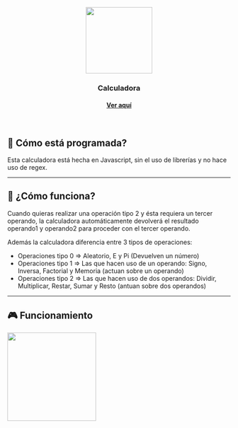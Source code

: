 
<p align="center">
  <img src="https://cdn-icons-png.flaticon.com/512/564/564429.png" width="150" >
  <h3 align="center" margin-top="-40">Calculadora</h3>
  <h4 align="center"><a href="https://gonzalosalmeron.github.io/calculadoraJavascript/">Ver aquí</a></h4>
</p>

<br>

## 👀 Cómo está programada?
Esta calculadora está hecha en Javascript, sin el uso de librerías y no hace uso de regex.

------

## 🤖 ¿Cómo funciona?
Cuando quieras realizar una operación <bold>tipo 2</bold> y ésta requiera un tercer operando, la calculadora automáticamente devolverá el resultado operando1 y operando2 para proceder con el tercer operando.

Además la calculadora diferencia entre 3 tipos de operaciones:</br>
- Operaciones tipo 0 => Aleatorio, E y Pi (Devuelven un número)
- Operaciones tipo 1 => Las que hacen uso de un operando: Signo, Inversa, Factorial y Memoria (actuan sobre un operando)
- Operaciones tipo 2 => Las que hacen uso de dos operandos: Dividir, Multiplicar, Restar, Sumar y Resto (antuan sobre dos operandos)


------

## 🎮 Funcionamiento

<img src="./resources/operaciontipo2.gif" width="200">
